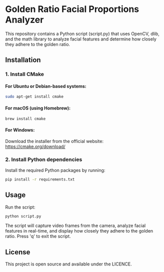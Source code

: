# Golden Ratio Facial Proportions Analyzer

This repository contains a Python script (script.py) that uses OpenCV, dlib, and the math library to analyze facial features and determine how closely they adhere to the golden ratio.

## Installation

### 1. Install CMake

#### For Ubuntu or Debian-based systems:

```bash
sudo apt-get install cmake
```

#### For macOS (using Homebrew):

```bash
brew install cmake
```

#### For Windows:

Download the installer from the official website: https://cmake.org/download/

### 2. Install Python dependencies

Install the required Python packages by running:

```bash
pip install -r requirements.txt
```

## Usage

Run the script:

```bash
python script.py
```

The script will capture video frames from the camera, analyze facial features in real-time, and display how closely they adhere to the golden ratio. Press 'q' to exit the script.

## License

This project is open source and available under the LICENCE.
